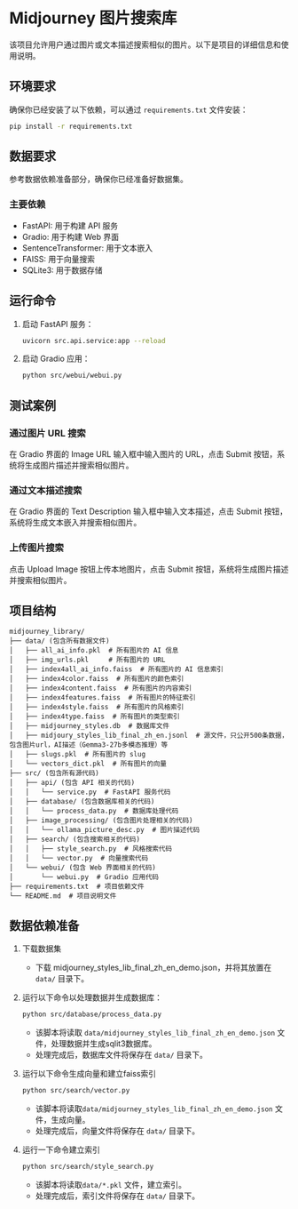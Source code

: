 # Midjourney 图片搜索库

该项目允许用户通过图片或文本描述搜索相似的图片。以下是项目的详细信息和使用说明。

## 环境要求
确保你已经安装了以下依赖，可以通过 `requirements.txt` 文件安装：
```bash
pip install -r requirements.txt
```
## 数据要求
参考数据依赖准备部分，确保你已经准备好数据集。

### 主要依赖
- FastAPI: 用于构建 API 服务
- Gradio: 用于构建 Web 界面
- SentenceTransformer: 用于文本嵌入
- FAISS: 用于向量搜索
- SQLite3: 用于数据存储

## 运行命令
1. 启动 FastAPI 服务：
   ```bash
   uvicorn src.api.service:app --reload
   ```

2. 启动 Gradio 应用：
   ```bash
   python src/webui/webui.py
   ```

## 测试案例
### 通过图片 URL 搜索
在 Gradio 界面的 Image URL 输入框中输入图片的 URL，点击 Submit 按钮，系统将生成图片描述并搜索相似图片。

### 通过文本描述搜索
在 Gradio 界面的 Text Description 输入框中输入文本描述，点击 Submit 按钮，系统将生成文本嵌入并搜索相似图片。

### 上传图片搜索
点击 Upload Image 按钮上传本地图片，点击 Submit 按钮，系统将生成图片描述并搜索相似图片。

## 项目结构
   
   ```
   midjourney_library/
   ├── data/ (包含所有数据文件)
   │   ├── all_ai_info.pkl  # 所有图片的 AI 信息
   │   ├── img_urls.pkl     # 所有图片的 URL
   │   ├── index4all_ai_info.faiss  # 所有图片的 AI 信息索引
   │   ├── index4color.faiss  # 所有图片的颜色索引
   │   ├── index4content.faiss  # 所有图片的内容索引
   │   ├── index4features.faiss  # 所有图片的特征索引
   │   ├── index4style.faiss  # 所有图片的风格索引
   │   ├── index4type.faiss  # 所有图片的类型索引
   │   ├── midjourney_styles.db  # 数据库文件
   │   ├── midjoury_styles_lib_final_zh_en.jsonl  # 源文件，只公开500条数据，包含图片url，AI描述（Gemma3-27b多模态推理）等
   │   ├── slugs.pkl  # 所有图片的 slug
   │   └── vectors_dict.pkl  # 所有图片的向量
   ├── src/ (包含所有源代码)
   │   ├── api/ (包含 API 相关的代码)
   │   │   └── service.py  # FastAPI 服务代码
   │   ├── database/ (包含数据库相关的代码)
   │   │   └── process_data.py  # 数据库处理代码
   │   ├── image_processing/ (包含图片处理相关的代码)
   │   │   └── ollama_picture_desc.py  # 图片描述代码
   │   ├── search/ (包含搜索相关的代码)
   │   │   ├── style_search.py  # 风格搜索代码
   │   │   └── vector.py  # 向量搜索代码
   │   └── webui/ (包含 Web 界面相关的代码)
   │       └── webui.py  # Gradio 应用代码
   ├── requirements.txt  # 项目依赖文件
   └── README.md  # 项目说明文件
   ```

## 数据依赖准备
1. 下载数据集
   - 下载 midjourney_styles_lib_final_zh_en_demo.json，并将其放置在 `data/` 目录下。

2. 运行以下命令以处理数据并生成数据库：
   ```bash
   python src/database/process_data.py
   ```
    - 该脚本将读取 `data/midjourney_styles_lib_final_zh_en_demo.json` 文件，处理数据并生成sqlit3数据库。
    - 处理完成后，数据库文件将保存在 `data/` 目录下。
3. 运行以下命令生成向量和建立faiss索引
   ```bash
   python src/search/vector.py
   ```
    - 该脚本将读取`data/midjourney_styles_lib_final_zh_en_demo.json` 文件，生成向量。
    - 处理完成后，向量文件将保存在 `data/` 目录下。
4. 运行一下命令建立索引
   ```bash
   python src/search/style_search.py
   ```
    - 该脚本将读取`data/*.pkl` 文件，建立索引。
    - 处理完成后，索引文件将保存在 `data/` 目录下。


